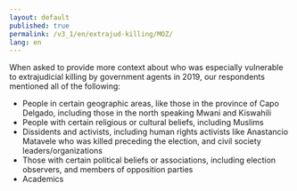 ```yaml
---
layout: default
published: true
permalink: /v3_1/en/extrajud-killing/MOZ/
lang: en
---
```

When asked to provide more context about who was especially vulnerable to extrajudicial killing by government agents in 2019, our respondents mentioned all of the following:  

- People in certain geographic areas, like those in the province of Capo Delgado, including those in the north speaking Mwani and Kiswahili 
- People with certain religious or cultural beliefs, including Muslims 
- Dissidents and activists, including human rights activists like Anastancio Matavele who was killed preceding the election, and civil society leaders/organizations 
- Those with certain political beliefs or associations, including election observers, and members of opposition parties 
- Academics

